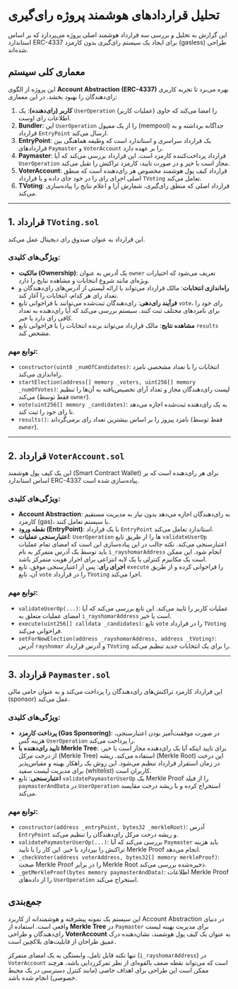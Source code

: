 # تحلیل قراردادهای هوشمند پروژه رای‌گیری

این گزارش به تحلیل و بررسی سه قرارداد هوشمند اصلی پروژه می‌پردازد که بر اساس استاندارد ERC-4337 برای ایجاد یک سیستم رای‌گیری بدون کارمزد (gasless) طراحی شده‌اند.

## معماری کلی سیستم

این پروژه از الگوی **Account Abstraction (ERC-4337)** بهره می‌برد تا تجربه کاربری رای‌دهندگان را بهبود بخشد. در این معماری:
1.  **کاربر (رای‌دهنده)**: یک `UserOperation` (عملیات کاربر) را امضا می‌کند که حاوی اطلاعات رای اوست.
2.  **Bundler**: این `UserOperation` را از یک ممپول (mempool) جداگانه برداشته و به قرارداد `EntryPoint` ارسال می‌کند.
3.  **EntryPoint**: یک قرارداد سراسری و استاندارد است که وظیفه هماهنگی بین قراردادهای `Paymaster` و `VoterAccount` را بر عهده دارد.
4.  **Paymaster**: قرارداد پرداخت‌کننده کارمزد است. این قرارداد بررسی می‌کند که آیا `UserOperation` مجاز است یا خیر و در صورت تایید، کارمزد تراکنش را تقبل می‌کند.
5.  **VoterAccount**: قرارداد کیف پول هوشمند مخصوص هر رای‌دهنده است که منطق اصلی اجرای رای را در خود جای داده و با قرارداد `TVoting` تعامل می‌کند.
6.  **TVoting**: قرارداد اصلی که منطق رای‌گیری، شمارش آرا و اعلام نتایج را پیاده‌سازی می‌کند.

---

## 1. قرارداد `TVoting.sol`

این قرارداد به عنوان صندوق رای دیجیتال عمل می‌کند.

### ویژگی‌های کلیدی:
- **مالکیت (Ownership)**: یک آدرس به عنوان `owner` تعریف می‌شود که اختیارات ویژه‌ای مانند شروع انتخابات و مشاهده نتایج را دارد.
- **راه‌اندازی انتخابات**: مالک قرارداد می‌تواند با ارائه لیستی از آدرس‌های رای‌دهندگان و تعداد رای هر کدام، انتخابات را آغاز کند.
- **فرآیند رای‌دهی**: رای‌دهندگان ثبت‌شده می‌توانند با فراخوانی تابع `vote`، رای خود را برای نامزدهای مختلف ثبت کنند. سیستم بررسی می‌کند که آیا رای‌دهنده به تعداد کافی رای دارد یا خیر.
- **مشاهده نتایج**: مالک قرارداد می‌تواند برنده انتخابات را با فراخوانی تابع `results` مشخص کند.

### توابع مهم:
- `constructor(uint8 _numOfCandidates)`: انتخابات را با تعداد مشخصی نامزد راه‌اندازی می‌کند.
- `startElection(address[] memory _voters, uint256[] memory _numOfVotes)`: لیست رای‌دهندگان مجاز و تعداد آرای تخصیص‌یافته به آن‌ها را تنظیم می‌کند (فقط توسط `owner`).
- `vote(uint256[] memory _candidates)`: به یک رای‌دهنده ثبت‌شده اجازه می‌دهد تا رای خود را ثبت کند.
- `results()`: نامزد پیروز را بر اساس بیشترین تعداد رای برمی‌گرداند (فقط توسط `owner`).

---

## 2. قرارداد `VoterAccount.sol`

این یک کیف پول هوشمند (Smart Contract Wallet) برای هر رای‌دهنده است که بر اساس استاندارد ERC-4337 پیاده‌سازی شده است.

### ویژگی‌های کلیدی:
- **Account Abstraction**: به رای‌دهندگان اجازه می‌دهد بدون نیاز به مدیریت مستقیم کارمزد (gas)، با سیستم تعامل کنند.
- **نقطه ورود (EntryPoint)**: با یک قرارداد `EntryPoint` استاندارد تعامل می‌کند.
- **اعتبارسنجی عملیات**: `UserOperation` ها را از طریق تابع `validateUserOp` اعتبارسنجی می‌کند. نکته جالب در این پیاده‌سازی این است که امضای تمام عملیات باید توسط یک آدرس متمرکز به نام `i_rayshomarAddress` انجام شود. این ممکن است یک مکانیزم کنترلی یا یک لایه انتزاعی برای احراز هویت متمرکز باشد.
- **اجرای رای**: پس از اعتبارسنجی موفق، تابع `execute` را فراخوانی کرده و از طریق آن، تابع `vote` را در قرارداد `TVoting` اجرا می‌کند.

### توابع مهم:
- `validateUserOp(...)`: عملیات کاربر را تایید می‌کند. این تابع بررسی می‌کند که آیا امضای عملیات متعلق به `i_rayshomarAddress` است یا خیر.
- `execute(uint256[] calldata _candidates)`: تابع `vote` را در قرارداد `TVoting` فراخوانی می‌کند.
- `setForNewElection(address _rayshomarAddress, address _tVoting)`: آدرس `rayshomar` و آدرس قرارداد `TVoting` را برای یک انتخابات جدید تنظیم می‌کند.

---

## 3. قرارداد `Paymaster.sol`

این قرارداد کارمزد تراکنش‌های رای‌دهندگان را پرداخت می‌کند و به عنوان حامی مالی (sponsor) عمل می‌کند.

### ویژگی‌های کلیدی:
- **پرداخت کارمزد (Gas Sponsoring)**: در صورت موفقیت‌آمیز بودن اعتبارسنجی، هزینه گس `UserOperation` را پرداخت می‌کند.
- **تایید رای‌دهنده با Merkle Tree**: برای تایید اینکه آیا یک رای‌دهنده مجاز است یا خیر، از درخت مرکل (Merkle Tree) استفاده می‌کند. ریشه (Merkle Root) این درخت در زمان استقرار قرارداد تنظیم می‌شود. این روش یک راهکار بهینه و مقیاس‌پذیر برای مدیریت لیست سفید (whitelist) کاربران است.
- **اعتبارسنجی**: تابع `validatePaymasterUserOp` یک Merkle Proof را از فیلد `paymasterAndData` در `UserOperation` استخراج کرده و با ریشه درخت مقایسه می‌کند.

### توابع مهم:
- `constructor(address _entryPoint, bytes32 _merkleRoot)`: آدرس `EntryPoint` و ریشه درخت مرکل رای‌دهندگان را تنظیم می‌کند.
- `validatePaymasterUserOp(...)`: بررسی می‌کند که آیا `Paymaster` باید هزینه تراکنش را بپردازد یا خیر. این کار را با تایید Merkle Proof انجام می‌دهد.
- `_checkVoter(address voterAddress, bytes32[] memory merkleProof)`: صحت Merkle Proof را در برابر Merkle Root ذخیره‌شده بررسی می‌کند.
- `_getMerkleProof(bytes memory paymasterAndData)`: اطلاعات Merkle Proof را از داده‌های `UserOperation` استخراج می‌کند.

## جمع‌بندی

این سیستم یک نمونه پیشرفته و هوشمندانه از کاربرد Account Abstraction در دنیای واقعی است. استفاده از **Merkle Tree** در `Paymaster` برای مدیریت بهینه لیست رای‌دهندگان و طراحی **VoterAccount** به عنوان یک کیف پول هوشمند، نشان‌دهنده درک عمیق طراحان از قابلیت‌های بلاکچین است.

تنها نکته قابل تامل، وابستگی به یک امضای متمرکز (`i_rayshomarAddress`) در `VoterAccount` است که می‌تواند نقطه ضعف بالقوه‌ای از نظر تمرکززدایی باشد، هرچند ممکن است این طراحی برای اهداف خاصی (مانند کنترل دسترسی در یک محیط خصوصی) انجام شده باشد.
